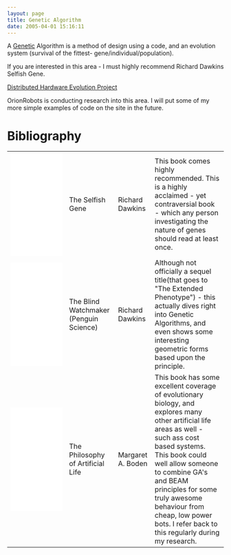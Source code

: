 ```yaml
---
layout: page
title: Genetic Algorithm
date: 2005-04-01 15:16:11
---
```

A <a href="/wiki/genetic.html" title="This word describes the system used by all known biological lifeforms to store sticky (permanent) or static data.">Genetic</a> Algorithm is a method of design using a code, and an evolution system (survival of the fittest- gene/individual/population).

If you are interested in this area - I must highly recommend Richard Dawkins Selfish Gene.

<a href="http://www.dhep.ga/">Distributed Hardware Evolution Project</a>

OrionRobots is conducting research into this area. I will put some of my more simple examples of code on the site in the future.

# Bibliography

<table class="normal" id="fancytable_1"> 
<tr>
    <td> <iframe style="width:120px;height:240px;" marginwidth="0" marginheight="0" scrolling="no" frameborder="0" src="//ws-eu.amazon-adsystem.com/widgets/q?ServiceVersion=20070822&OneJS=1&Operation=GetAdHtml&MarketPlace=GB&source=ss&ref=as_ss_li_til&ad_type=product_link&tracking_id=orionrobots-21&marketplace=amazon&region=GB&placement=0198788606&asins=0198788606&linkId=7364afe7cc98a9b8b3010da43ac39054&show_border=true&link_opens_in_new_window=true"></iframe> </td>
    <td>The Selfish Gene</td>
    <td>Richard Dawkins</td>
    <td>This book comes highly recommended. This is a highly acclaimed - yet contraversial book - which any person investigating the nature of genes should read at least once.</td>
</tr>
<tr>
    <td><iframe style="width:120px;height:240px;" marginwidth="0" marginheight="0" scrolling="no" frameborder="0" src="//ws-eu.amazon-adsystem.com/widgets/q?ServiceVersion=20070822&OneJS=1&Operation=GetAdHtml&MarketPlace=GB&source=ss&ref=as_ss_li_til&ad_type=product_link&tracking_id=orionrobots-21&marketplace=amazon&region=GB&placement=0393351491&asins=0393351491&linkId=eea042bc1d2957822a21e3cc10b3d26e&show_border=true&link_opens_in_new_window=true"></iframe></td>
    <td>The Blind Watchmaker (Penguin Science)</td>
    <td>Richard Dawkins</td>
    <td>Although not officially a sequel title(that goes to "The Extended Phenotype") - this actually dives right into Genetic Algorithms, and even shows some interesting geometric forms based upon the principle.</td>
</tr>
<tr>
    <td><iframe style="width:120px;height:240px;" marginwidth="0" marginheight="0" scrolling="no" frameborder="0" src="//ws-eu.amazon-adsystem.com/widgets/q?ServiceVersion=20070822&OneJS=1&Operation=GetAdHtml&MarketPlace=GB&source=ss&ref=as_ss_li_til&ad_type=product_link&tracking_id=orionrobots-21&marketplace=amazon&region=GB&placement=0198751559&asins=0198751559&linkId=f7801bf3aa42e4d7987b86bcdb5053ec&show_border=true&link_opens_in_new_window=true"></iframe></td>
    <td>The Philosophy of Artificial Life</td>
    <td>Margaret A. Boden</td>
    <td>This book has some excellent coverage of evolutionary biology, and explores many other artificial life areas as well - such ass cost based systems. This book could well allow someone to combine GA's and BEAM principles for some truly awesome behaviour from cheap, low power bots. I refer back to this regularly during my research.</td>
</tr>
</table>
